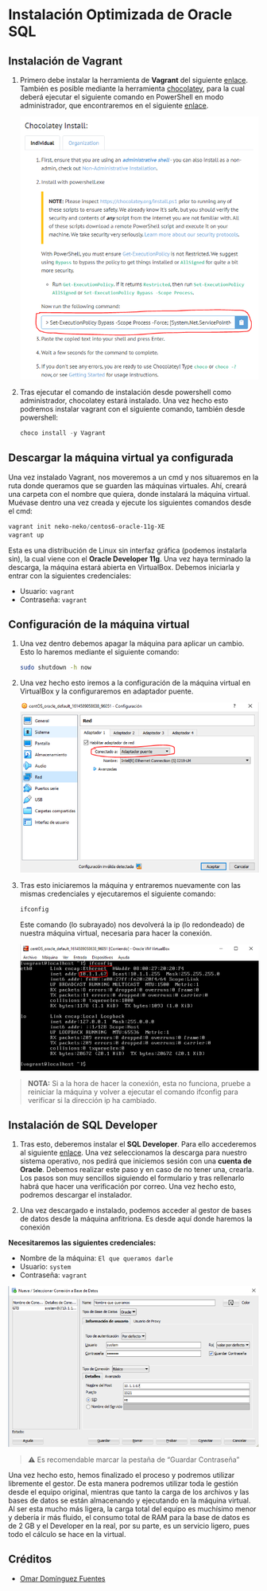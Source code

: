 # Instalación Optimizada de Oracle SQL

## Instalación de Vagrant

1. Primero debe instalar la herramienta de **Vagrant** del siguiente [enlace](https://www.vagrantup.com/). También es posible mediante la herramienta [chocolatey](https://chocolatey.org/), para la cual deberá ejecutar el siguiente comando en PowerShell en modo administrador, que encontraremos en el siguiente [enlace](https://chocolatey.org/install).

	![img](install-choco.png) 

2. Tras ejecutar el comando de instalación desde powershell como administrador, chocolatey estará instalado. Una vez hecho esto podremos instalar vagrant con el siguiente comando, también desde powershell:

    ```powershell
    choco install -y Vagrant
    ```

## Descargar la máquina virtual ya configurada

Una vez instalado Vagrant, nos moveremos a un cmd y nos situaremos en la ruta donde queramos que se guarden las máquinas virtuales. Ahí, creará una carpeta con el nombre que quiera, donde instalará la máquina virtual. Muévase dentro una vez creada y ejecute los siguientes comandos desde el cmd:

```powershell
vagrant init neko-neko/centos6-oracle-11g-XE
vagrant up
```

Esta es una distribución de Linux sin interfaz gráfica (podemos instalarla sin), la cual viene con el **Oracle Developer 11g**. Una vez haya terminado la descarga, la máquina estará abierta en VirtualBox. Debemos iniciarla y entrar con la siguientes credenciales:

- Usuario: `vagrant`
- Contraseña: `vagrant`

## Configuración de la máquina virtual

1. Una vez dentro debemos apagar la máquina para aplicar un cambio. Esto lo haremos mediante el siguiente comando:

    ```bash
    sudo shutdown -h now
    ```

2. Una vez hecho esto iremos a la configuración de la máquina virtual en VirtualBox y la configuraremos en adaptador puente.

	![img](adaptador-puente.png) 

3. Tras esto iniciaremos la máquina y entraremos nuevamente con las mismas credenciales y ejecutaremos el siguiente comando:

    ```bash
    ifconfig
    ```

    Este comando (lo subrayado) nos devolverá la ip (lo redondeado) de nuestra máquina virtual, necesaria para hacer la conexión.

    ![img](buscar-ip.png) 

> **NOTA:** Si a la hora de hacer la conexión, esta no funciona, pruebe a reiniciar la máquina y volver a ejecutar el comando ifconfig para verificar si la dirección ip ha cambiado.

## Instalación de SQL Developer

1. Tras esto, deberemos instalar el **SQL Developer**. Para ello accederemos al siguiente [enlace](https://www.oracle.com/tools/downloads/sqldev-downloads.html). Una vez seleccionamos la descarga para nuestro sistema operativo, nos pedirá que iniciemos sesión con una **cuenta de Oracle**. Debemos realizar este paso y en caso de no tener una, crearla. Los pasos son muy sencillos siguiendo el formulario y tras rellenarlo habrá que hacer una verificación por correo. Una vez hecho esto, podremos descargar el instalador.

2. Una vez descargado e instalado, podemos acceder al gestor de bases de datos desde la máquina anfitriona. Es desde aquí donde haremos la conexión

**Necesitaremos las siguientes credenciales:**

- Nombre de la máquina: `El que queramos darle`
- Usuario: `system`
- Contraseña: `vagrant`

![img](configurar-sql-developer.png) 

> :warning: Es recomendable marcar la pestaña de “Guardar Contraseña”

Una vez hecho esto, hemos finalizado el proceso y podremos utilizar libremente el gestor. De esta manera podremos utilizar toda le gestión desde el equipo original, mientras que tanto la carga de los archivos y las bases de datos se están almacenando y ejecutando en la máquina virtual. Al ser esta mucho más ligera, la carga total del equipo es muchísimo menor y debería ir más fluido, el consumo total de RAM para la base de datos es de 2 GB y el Developer en la real, por su parte, es un servicio ligero, pues todo el cálculo se hace en la virtual.

## Créditos

- [Omar Domínguez Fuentes](https://github.com/Omardf00) 